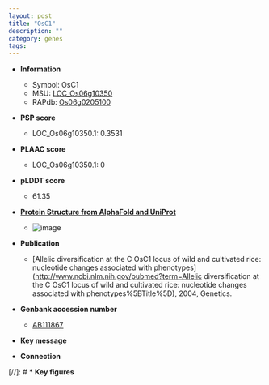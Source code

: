 ```yaml
---
layout: post
title: "OsC1"
description: ""
category: genes
tags: 
---
```


* **Information**  
    + Symbol: OsC1  
    + MSU: [LOC_Os06g10350](http://rice.plantbiology.msu.edu/cgi-bin/ORF_infopage.cgi?orf=LOC_Os06g10350)  
    + RAPdb: [Os06g0205100](http://rapdb.dna.affrc.go.jp/viewer/gbrowse_details/irgsp1?name=Os06g0205100)  

* **PSP score**  
    + LOC_Os06g10350.1: 0.3531 

* **PLAAC score**  
    + LOC_Os06g10350.1: 0 

* **pLDDT score**
    + 61.35

* **[Protein Structure from AlphaFold and UniProt](https://www.uniprot.org/uniprotkb/Q69NN9/entry#structure)**
    + ![image](https://ricepsp.github.io/images/Q6/AF-Q69NN9-F1.png)

* **Publication**  
    + [Allelic diversification at the C OsC1 locus of wild and cultivated rice: nucleotide changes associated with phenotypes](http://www.ncbi.nlm.nih.gov/pubmed?term=Allelic diversification at the C OsC1 locus of wild and cultivated rice: nucleotide changes associated with phenotypes%5BTitle%5D), 2004, Genetics.

* **Genbank accession number**  
    + [AB111867](http://www.ncbi.nlm.nih.gov/nuccore/AB111867)

* **Key message**  

* **Connection**  

[//]: # * **Key figures**  


